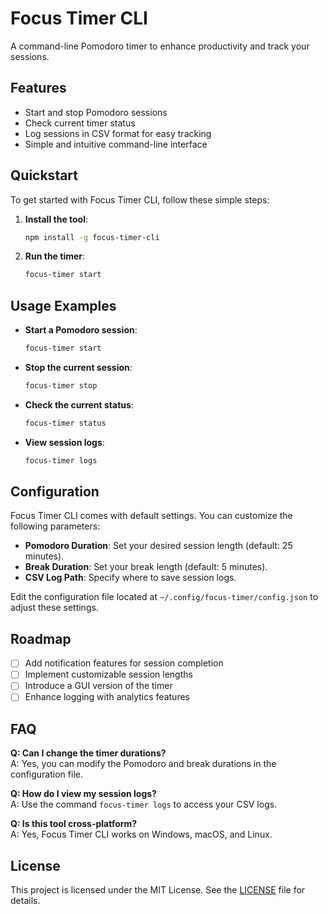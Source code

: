 # Focus Timer CLI
A command-line Pomodoro timer to enhance productivity and track your sessions.

## Features
- Start and stop Pomodoro sessions
- Check current timer status
- Log sessions in CSV format for easy tracking
- Simple and intuitive command-line interface

## Quickstart
To get started with Focus Timer CLI, follow these simple steps:

1. **Install the tool**:
   ```bash
   npm install -g focus-timer-cli
   ```

2. **Run the timer**:
   ```bash
   focus-timer start
   ```

## Usage Examples
- **Start a Pomodoro session**:
  ```bash
  focus-timer start
  ```

- **Stop the current session**:
  ```bash
  focus-timer stop
  ```

- **Check the current status**:
  ```bash
  focus-timer status
  ```

- **View session logs**:
  ```bash
  focus-timer logs
  ```

## Configuration
Focus Timer CLI comes with default settings. You can customize the following parameters:
- **Pomodoro Duration**: Set your desired session length (default: 25 minutes).
- **Break Duration**: Set your break length (default: 5 minutes).
- **CSV Log Path**: Specify where to save session logs.

Edit the configuration file located at `~/.config/focus-timer/config.json` to adjust these settings.

## Roadmap
- [ ] Add notification features for session completion
- [ ] Implement customizable session lengths
- [ ] Introduce a GUI version of the timer
- [ ] Enhance logging with analytics features

## FAQ
**Q: Can I change the timer durations?**  
A: Yes, you can modify the Pomodoro and break durations in the configuration file.

**Q: How do I view my session logs?**  
A: Use the command `focus-timer logs` to access your CSV logs.

**Q: Is this tool cross-platform?**  
A: Yes, Focus Timer CLI works on Windows, macOS, and Linux.

## License
This project is licensed under the MIT License. See the [LICENSE](LICENSE) file for details.